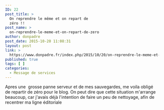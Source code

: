 ```yaml
---
ID: 22
post_title: >
  On reprendre le même et on repart de
  zéro !!
post_name: >
  on-reprendre-le-meme-et-on-repart-de-zero
author: donpadre
post_date: 2015-10-20 11:08:31
layout: post
link: >
  https://www.donpadre.fr/index.php/2015/10/20/on-reprendre-le-meme-et-on-repart-de-zero/
published: true
tags: [ ]
categories:
  - Message de services
---
```

<p style="text-align: left;">
  Apres une  grosse panne serveur et de mes sauvegardes, me voila obligé de repartir de zéro pour le blog. On peut dire que cette situation m'arrange beaucoup, car j'avais déjà l'intention de faire un peu de nettoyage, afin de recentrer ma ligne éditoriale
</p>

<p style="text-align: left;">
</p>